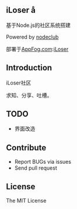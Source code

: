 iLoser å
---

基于Node.js的社区系统搭建

Powered by [nodeclub](https://github.com/cnodejs/nodeclub/)

部署于[AppFog.com](http://www.appfog.com):[iLoser](http://iloser.ap01.aws.af.cm/)

## Introduction

iLoser社区

求知、分享、吐槽。

## TODO

* 界面改造

## Contribute

* Report BUGs via issues
* Send pull request

## License

The MIT License
